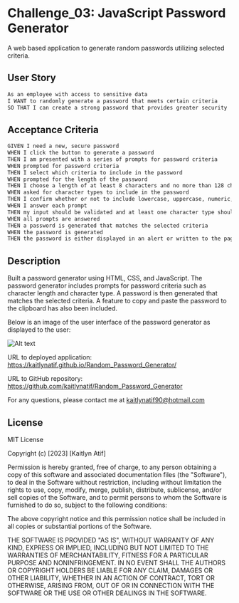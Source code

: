# Challenge_03: JavaScript Password Generator

A web based application to generate random passwords utilizing selected criteria.

## User Story

```md
As an employee with access to sensitive data
I WANT to randomly generate a password that meets certain criteria
SO THAT I can create a strong password that provides greater security
```

## Acceptance Criteria

```md
GIVEN I need a new, secure password
WHEN I click the button to generate a password
THEN I am presented with a series of prompts for password criteria
WHEN prompted for password criteria
THEN I select which criteria to include in the password
WHEN prompted for the length of the password
THEN I choose a length of at least 8 characters and no more than 128 characters
WHEN asked for character types to include in the password
THEN I confirm whether or not to include lowercase, uppercase, numeric, and/or special characters
WHEN I answer each prompt
THEN my input should be validated and at least one character type should be selected
WHEN all prompts are answered
THEN a password is generated that matches the selected criteria
WHEN the password is generated
THEN the password is either displayed in an alert or written to the page
```

## Description
Built a password generator using HTML, CSS, and JavaScript.
The password generator includes prompts for password criteria such as character length and character type.
A password is then generated that matches the selected criteria.
A feature to copy and paste the password to the clipboard has also been included.

Below is an image of the user interface of the password generator as displayed to the user:

![Alt text](Assets/password-generator-screenshot.png?raw=true "JavaScript Password Generator")

URL to deployed application:
https://kaitlynatif.github.io/Random_Password_Generator/

URL to GitHub repository:
https://github.com/kaitlynatif/Random_Password_Generator

For any questions, please contact me at kaitlynatif90@hotmail.com

## License

MIT License

Copyright (c) [2023] [Kaitlyn Atif]

Permission is hereby granted, free of charge, to any person obtaining a copy of this software and associated documentation files (the "Software"), to deal in the Software without restriction, including without limitation the rights to use, copy, modify, merge, publish, distribute, sublicense, and/or sell copies of the Software, and to permit persons to whom the Software is furnished to do so, subject to the following conditions:

The above copyright notice and this permission notice shall be included in all copies or substantial portions of the Software.

THE SOFTWARE IS PROVIDED "AS IS", WITHOUT WARRANTY OF ANY KIND, EXPRESS OR IMPLIED, INCLUDING BUT NOT LIMITED TO THE WARRANTIES OF MERCHANTABILITY, FITNESS FOR A PARTICULAR PURPOSE AND NONINFRINGEMENT. IN NO EVENT SHALL THE AUTHORS OR COPYRIGHT HOLDERS BE LIABLE FOR ANY CLAIM, DAMAGES OR OTHER LIABILITY, WHETHER IN AN ACTION OF CONTRACT, TORT OR OTHERWISE, ARISING FROM, OUT OF OR IN CONNECTION WITH THE SOFTWARE OR THE USE OR OTHER DEALINGS IN THE SOFTWARE.
